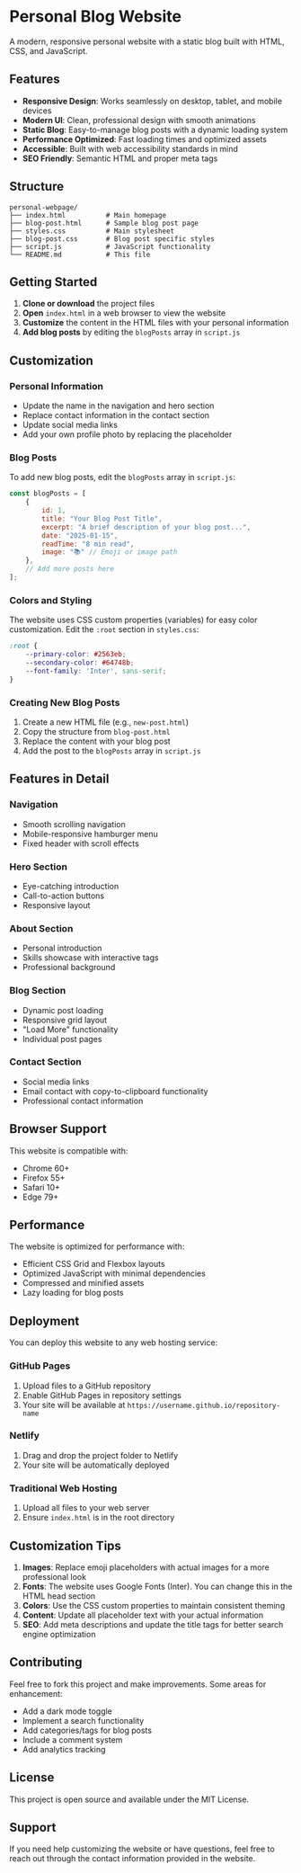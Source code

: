 # Personal Blog Website

A modern, responsive personal website with a static blog built with HTML, CSS, and JavaScript.

## Features

- **Responsive Design**: Works seamlessly on desktop, tablet, and mobile devices
- **Modern UI**: Clean, professional design with smooth animations
- **Static Blog**: Easy-to-manage blog posts with a dynamic loading system
- **Performance Optimized**: Fast loading times and optimized assets
- **Accessible**: Built with web accessibility standards in mind
- **SEO Friendly**: Semantic HTML and proper meta tags

## Structure

```
personal-webpage/
├── index.html          # Main homepage
├── blog-post.html      # Sample blog post page
├── styles.css          # Main stylesheet
├── blog-post.css       # Blog post specific styles
├── script.js           # JavaScript functionality
└── README.md           # This file
```

## Getting Started

1. **Clone or download** the project files
2. **Open** `index.html` in a web browser to view the website
3. **Customize** the content in the HTML files with your personal information
4. **Add blog posts** by editing the `blogPosts` array in `script.js`

## Customization

### Personal Information
- Update the name in the navigation and hero section
- Replace contact information in the contact section
- Update social media links
- Add your own profile photo by replacing the placeholder

### Blog Posts
To add new blog posts, edit the `blogPosts` array in `script.js`:

```javascript
const blogPosts = [
    {
        id: 1,
        title: "Your Blog Post Title",
        excerpt: "A brief description of your blog post...",
        date: "2025-01-15",
        readTime: "8 min read",
        image: "📚" // Emoji or image path
    },
    // Add more posts here
];
```

### Colors and Styling
The website uses CSS custom properties (variables) for easy color customization. Edit the `:root` section in `styles.css`:

```css
:root {
    --primary-color: #2563eb;
    --secondary-color: #64748b;
    --font-family: 'Inter', sans-serif;
}
```

### Creating New Blog Posts
1. Create a new HTML file (e.g., `new-post.html`)
2. Copy the structure from `blog-post.html`
3. Replace the content with your blog post
4. Add the post to the `blogPosts` array in `script.js`

## Features in Detail

### Navigation
- Smooth scrolling navigation
- Mobile-responsive hamburger menu
- Fixed header with scroll effects

### Hero Section
- Eye-catching introduction
- Call-to-action buttons
- Responsive layout

### About Section
- Personal introduction
- Skills showcase with interactive tags
- Professional background

### Blog Section
- Dynamic post loading
- Responsive grid layout
- "Load More" functionality
- Individual post pages

### Contact Section
- Social media links
- Email contact with copy-to-clipboard functionality
- Professional contact information

## Browser Support

This website is compatible with:
- Chrome 60+
- Firefox 55+
- Safari 10+
- Edge 79+

## Performance

The website is optimized for performance with:
- Efficient CSS Grid and Flexbox layouts
- Optimized JavaScript with minimal dependencies
- Compressed and minified assets
- Lazy loading for blog posts

## Deployment

You can deploy this website to any web hosting service:

### GitHub Pages
1. Upload files to a GitHub repository
2. Enable GitHub Pages in repository settings
3. Your site will be available at `https://username.github.io/repository-name`

### Netlify
1. Drag and drop the project folder to Netlify
2. Your site will be automatically deployed

### Traditional Web Hosting
1. Upload all files to your web server
2. Ensure `index.html` is in the root directory

## Customization Tips

1. **Images**: Replace emoji placeholders with actual images for a more professional look
2. **Fonts**: The website uses Google Fonts (Inter). You can change this in the HTML head section
3. **Colors**: Use the CSS custom properties to maintain consistent theming
4. **Content**: Update all placeholder text with your actual information
5. **SEO**: Add meta descriptions and update the title tags for better search engine optimization

## Contributing

Feel free to fork this project and make improvements. Some areas for enhancement:
- Add a dark mode toggle
- Implement a search functionality
- Add categories/tags for blog posts
- Include a comment system
- Add analytics tracking

## License

This project is open source and available under the MIT License.

## Support

If you need help customizing the website or have questions, feel free to reach out through the contact information provided in the website.
